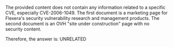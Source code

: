 The provided content does not contain any information related to a specific CVE, especially CVE-2006-1049. The first document is a marketing page for Flexera's security vulnerability research and management products. The second document is an OVH "site under construction" page with no security content.

Therefore, the answer is: UNRELATED